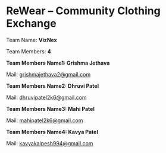 # ReWear – Community Clothing Exchange

Team Name: **VizNex**

Team Members:  **4**

**Team Members Name1: Grishma Jethava**

Mail: grishmajethava2@gmail.com

**Team Members Name2: Dhruvi Patel**

Mail: dhruvipatel2k6@gmail.com

**Team Members Name3: Mahi Patel**

Mail: mahipatel2k6@gmail.com

**Team Members Name4: Kavya Patel**

Mail: kavyakalpesh994@gmail.com
